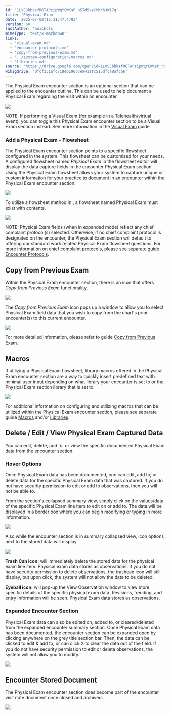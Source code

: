 ```yaml
---
id: '1LVSJbbksfR6TAPzipWqYCWKsP_n5Td5vzCVhKhJWi7g'
title: 'Physical Exam'
date: '2025-07-02T16:31:47.479Z'
version: 60
lastAuthor: 'anichols'
mimeType: 'text/x-markdown'
links:
  - 'visual-exam.md'
  - 'encounter-protocols.md'
  - 'copy-from-previous-exam.md'
  - '../system-configuration/macros.md'
  - 'libraries.md'
source: 'https://drive.google.com/open?id=1LVSJbbksfR6TAPzipWqYCWKsP_n5Td5vzCVhKhJWi7g'
wikigdrive: '0fcf231afc718eb196d7e9411fc515dfca8afcb6'
---
```

The Physical Exam encounter section is an optional section that can be applied to the encounter outline.  This can be used to help document a Physical Exam regarding the visit within an encounter.

![](../physical-exam.assets/2fe2e44b335766ccef1217b98e99761f.png)

NOTE: If performing a Visual Exam (for example in a Telehealth/virtual event), you can toggle this Physical Exam encounter section to be a Visual Exam section instead.  See more information in the [Visual Exam](visual-exam.md) guide.

### Add a Physical Exam - Flowsheet

The Physical Exam encounter section points to a specific flowsheet configured in the system.  This flowsheet can be customized for your needs.  A configured flowsheet named *Physical Exam* in the flowsheet editor will display the data capture fields in the encounter Physical Exam section. Using the Physical Exam flowsheet allows your system to capture unique or custom information for your practice to document in an encounter within the Physical Exam encounter section.

![](../physical-exam.assets/dfefba550efa2370b8029963c8c266ff.png)

To utilize a flowsheet method in , a flowsheet named Physical Exam must exist with contents.

![](../physical-exam.assets/dce46207be842f40470e58afe5c591f5.png)

NOTE: Physical Exam fields (when in expanded mode) reflect any chief complaint protocol(s) selected.  Otherwise, if no chief complaint protocol is designated on the encounter, the Physical Exam section will default to offering our standard work related Physical Exam flowsheet questions.  For more information on chief complaint protocols, please see separate guide [Encounter Protocols](encounter-protocols.md).

## Copy from Previous Exam

Within the Physical Exam encounter section, there is an icon that offers *Copy from Previous Exam* functionality.

![](../physical-exam.assets/7627c8e403583fa4377117163b92162e.png)

The *Copy from Previous Exam* icon pops up a window to allow you to select Physical Exam field data that you wish to copy from the chart's prior encounter(s) to this current encounter.

![](../physical-exam.assets/145e51161fd12cabb7da26749ebb73f4.png)

For more detailed information, please refer to guide [Copy from Previous Exam](copy-from-previous-exam.md#copy-existing-visits).
## Macros

If utilizing a Physical Exam flowsheet, library macros offered in the Physical Exam encounter section are a way to quickly insert predefined text with minimal user input depending on what library your encounter is set to or the Physical Exam section library that is set to.

![](../physical-exam.assets/ab0b8121fa17fc62da1aead70f54ff60.png)

For additional information on configuring and utilizing macros that can be utilized within the Physical Exam encounter section, please see separate guide [Macros](../system-configuration/macros.md#properties-of-a-macro) and/or [Libraries](libraries.md).

## Delete / Edit / View Physical Exam Captured Data

You can edit, delete, add to, or view the specific documented Physical Exam data from the encounter section.

### Hover Options

Once Physical Exam data has been documented, one can edit, add to, or delete data for the specific Physical Exam data that was captured.  If you do not have security permission to edit or add to observations, then you will not be able to.

From the section's collapsed summary view, simply click on the values/data of the specific Physical Exam line item to edit on or add to.  The data will be displayed in a border box where you can begin modifying or typing in more information.

![](../physical-exam.assets/27c151fcc6f21fdb73b4699f5b4977b0.png)

Also while the encounter section is in summary collapsed view, icon options next to the stored data will display.

![](../physical-exam.assets/38c96da5eeb2fd86948c44da2c10bb01.png)

**Trash Can icon:** will immediately delete the stored data for the physical exam line item.  Physical exam data stores as observations.  If you do not have security permission to delete observations, the trashcan icon will still display, but upon click, the system will not allow the data to be deleted.

**Eyeball icon:** will pop-up the View Observation window to view more specific details of the specific physical exam data. Revisions, trending, and entry information will be seen. Physical Exam data stores as observations.

### Expanded Encounter Section

Physical Exam data can also be edited on, added to, or cleared/deleted from the expanded encounter summary section.  Once Physical Exam data has been documented, the encounter section can be expanded open by clicking anywhere on the grey title section bar.  Then, the data can be clicked to edit & add to, or can click X to clear the data out of the field.  If you do not have security permission to edit or delete observations, the system will not allow you to modify.

![](../physical-exam.assets/0dda9971c99ae4bc095cb1b7a2bd8f22.png)

## Encounter Stored Document

The Physical Exam encounter section does become part of the encounter visit note document once closed and archived.

![](../physical-exam.assets/ebaa1ba04d551d2f9ef03ad319919572.png)
